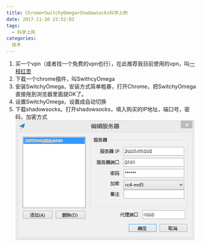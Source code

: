 ```yaml
---
title: Chrome+SwitchyOmega+Shadowsocks科学上网
date: 2017-11-26 23:52:03
tags:
  - 科学上网
categories:
  技术
---
```

1. 买一个vpn（或者找一个免费的vpn也行），在此推荐我目前使用的vpn，叫[一枝红杏](http://order.yizhihongxing2018.com/aff.php?aff=9375)
2. 下载一个chrome插件，叫SwithcyOmega
3. 安装SwitchyOmega，安装方式简单粗暴，打开Chrome，把SwitchyOmega直接拖到浏览器里面就OK了。
4. 设置SwitchyOmega，设置成自动切换
5. 下载shadowsocks。打开shadowsocks，填入购买的IP地址，端口号，密码，加密方式
![](v-p-n/shadowsocks.png)